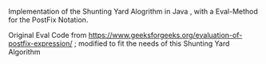 Implementation of the Shunting Yard Alogrithm in Java , with a Eval-Method for the PostFix Notation. 

Original Eval Code from https://www.geeksforgeeks.org/evaluation-of-postfix-expression/ ; modified to fit the needs of this Shunting Yard Algorithm
